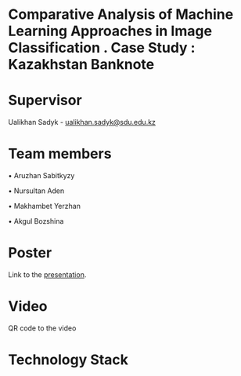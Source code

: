 # Comparative Analysis of Machine Learning Approaches in Image Classification . Case Study : Kazakhstan Banknote


# Supervisor
Ualikhan Sadyk - ualikhan.sadyk@sdu.edu.kz

# Team members
•	Aruzhan Sabitkyzy

•	Nursultan Aden

•	Makhambet Yerzhan

•	Akgul Bozshina

# Poster
Link to the [presentation]().

# Video 

QR code to the video 

# Technology Stack

